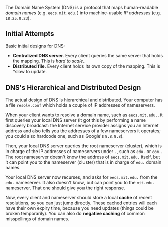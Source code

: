 The Domain Name System (DNS) is a protocol that maps human-readable *domain names* (e.g. `eecs.mit.edu.`) into machine-usable *IP addresses* (e.g. `18.25.0.23`). 

## Initial Attempts

Basic initial designs for DNS:

- **Centralized DNS server**. Every client queries the same server that holds the mapping. This is *hard to scale*.
- **Distributed file.** Every client holds its own copy of the mapping. This is *slow to update.

## DNS's Hierarchical and Distributed Design

The actual design of DNS is hierarchical and distributed. Your computer has a file `resolv.conf` which holds a couple of IP addresses of nameservers.

When your client wants to resolve a domain name, such as `eecs.mit.edu.`, it first queries your local DNS server (it got this by performing a name discovery broadcast: the Internet service provider assigns you an Internet address and also tells you the addresses of a few nameservers it operates; you could also hardcode one, such as Google's `8.8.8.8`).

Then, your local DNS server queries the root nameserver (cluster), which is in charge of the IP addresses of nameservers under `.`, such as `edu.` or `com.`. The root nameserver doesn't know the address of `eecs.mit.edu.` itself, but it can point you to the nameserver (cluster) that is in charge of `edu.` domain names.

Your local DNS server now recurses, and asks for `eecs.mit.edu.` from the `edu.` nameserver. It also doesn't know, but can point you to the `mit.edu.` nameserver. That one should give you the right response.

Now, every client and nameserver should store a local **cache** of recent resolutions, so you can just jump directly. These cached entries will each have their own expiry time, because you need updates (things could be broken temporarily). You can also do **negative caching** of common misspellings of domain names.
